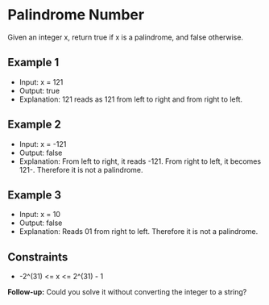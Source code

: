 # Palindrome Number

Given an integer x, return true if x is a palindrome, and false otherwise.

## Example 1

- Input: x = 121
- Output: true
- Explanation: 121 reads as 121 from left to right and from right to left.

## Example 2

- Input: x = -121
- Output: false
- Explanation: From left to right, it reads -121. From right to left, it becomes 121-. Therefore it is not a palindrome.

## Example 3

- Input: x = 10
- Output: false
- Explanation: Reads 01 from right to left. Therefore it is not a palindrome.

## Constraints

- -2^(31) <= x <= 2^(31) - 1

**Follow-up:** Could you solve it without converting the integer to a string?
